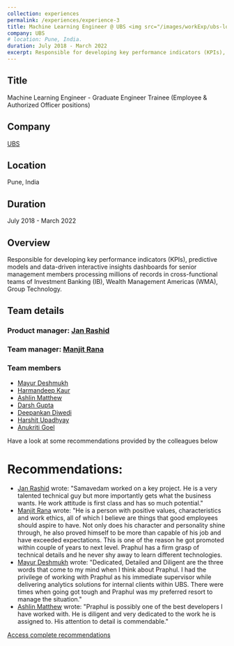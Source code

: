 ```yaml
---
collection: experiences
permalink: /experiences/experience-3  
title: Machine Learning Engineer @ UBS <img src="/images/workExp/ubs-logo.png" alt="UBS logo">    
company: UBS
# location: Pune, India.      
duration: July 2018 - March 2022
excerpt: Responsible for developing key performance indicators (KPIs), predictive models and data-driven interactive insights dashboards for senior management members in the Investment Banking division.
---
```


## Title
Machine Learning Engineer - Graduate Engineer Trainee
(Employee & Authorized Officer positions)

## Company
[UBS](https://www.linkedin.com/company/ubs/)

## Location
Pune, India

## Duration
July 2018 - March 2022

## Overview
Responsible for developing key performance indicators (KPIs), predictive models and data-driven interactive insights dashboards for senior management members processing millions of records in cross-functional teams of Investment Banking (IB), Wealth Management Americas (WMA), Group Technology.

## Team details
### Product manager: [Jan Rashid](https://www.linkedin.com/in/jan-rashid-a8172512)    
### Team manager: [Manjit Rana](https://in.linkedin.com/in/manjit-rana-81251a65)     
### Team members
- [Mayur Deshmukh](https://www.linkedin.com/in/mayur-deshmukh-04b30755)
- [Harmandeep Kaur](https://www.linkedin.com/in/harmandeep-kaur-66627749)
- [Ashlin Matthew](https://www.linkedin.com/in/ashlin-mathew)
- [Darsh Gupta](https://www.linkedin.com/in/darsh-gupta-53791a3b)
- [Deepankan Diwedi](https://www.linkedin.com/in/deepankan-dwivedi-13717136)
- [Harshit Upadhyay](https://www.linkedin.com/in/harshit-upadhyay-66a07431)  
- [Anukriti Goel](https://in.linkedin.com/in/anukriti-goel-a2aa771a)


Have a look at some recommendations provided by the colleagues below
# Recommendations:
- [Jan Rashid](https://www.linkedin.com/in/jan-rashid-a8172512) wrote: "Samavedam worked on a key project. He is a very talented technical guy but more importantly gets what the business wants. He work attitude is first class and has so much potential."
- [Manjit Rana](https://in.linkedin.com/in/manjit-rana-81251a65) wrote: "He is a person with positive values, characteristics and work ethics, all of which I believe are things that good employees should aspire to have. Not only does his character and personality shine through, he also proved himself to be more than capable of his job and have exceeded expectations. This is one of the reason he got promoted within couple of years to next level. Praphul has a firm grasp of technical details and he never shy away to learn different technologies.
- [Mayur Deshmukh](https://www.linkedin.com/in/mayur-deshmukh-04b30755) wrote: "Dedicated, Detailed and Diligent are the three words that come to my mind when I think about Praphul. I had the privilege of working with Praphul as his immediate supervisor while delivering analytics solutions for internal clients within UBS. There were times when going got tough and Praphul was my preferred resort to manage the situation."     
- [Ashlin Matthew]((https://www.linkedin.com/in/ashlin-mathew)) wrote: "Praphul is possibly one of the best developers I have worked with. He is diligent and very dedicated to the work he is assigned to. His attention to detail is commendable."     
    
[Access complete recommendations](https://www.linkedin.com/in/smpraphul/)
